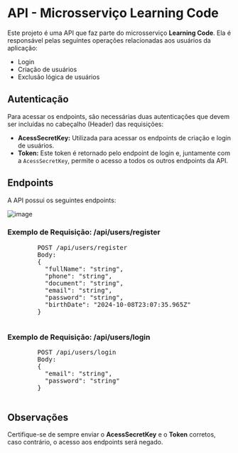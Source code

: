  <h1>API - Microsserviço Learning Code</h1>
        <p>Este projeto é uma API que faz parte do microsserviço <strong>Learning Code</strong>. Ela é responsável pelas seguintes operações relacionadas aos usuários da aplicação:</p>
        <ul>
            <li>Login</li>
            <li>Criação de usuários</li>
            <li>Exclusão lógica de usuários</li>
        </ul>

  <h2>Autenticação</h2>
        <p>Para acessar os endpoints, são necessárias duas autenticações que devem ser incluídas no cabeçalho (Header) das requisições:</p>
        <ul>
            <li><strong>AcessSecretKey:</strong> Utilizada para acessar os endpoints de criação e login de usuários.</li>
            <li><strong>Token:</strong> Este token é retornado pelo endpoint de login e, juntamente com a <code>AcessSecretKey</code>, permite o acesso a todos os outros endpoints da API.</li>
        </ul>

  <h2>Endpoints</h2>
        <p>A API possui os seguintes endpoints:</p>


![image](https://github.com/user-attachments/assets/978d7438-5e60-4f67-878a-9a3336a5ccbd)



<h3>Exemplo de Requisição: /api/users/register</h3>
        <pre>
        POST /api/users/register
        Body:
        {
          "fullName": "string",
          "phone": "string",
          "document": "string",
          "email": "string",
          "password": "string",
          "birthDate": "2024-10-08T23:07:35.965Z"
        }
        </pre>

  <h3>Exemplo de Requisição: /api/users/login</h3>
        <pre>
        POST /api/users/login
        Body:
        {
          "email": "string",
          "password": "string"
        }
        </pre>

  <h2>Observações</h2>
  <p>Certifique-se de sempre enviar o <strong>AcessSecretKey</strong> e o <strong>Token</strong> corretos, caso contrário, o acesso aos endpoints será negado.</p>
